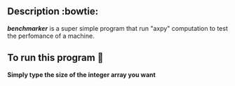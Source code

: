 ## Description :bowtie:
**_benchmarker_** is a super simple program that run "axpy" computation to test the perfomance of a machine.


## To run this program :eyes:

**Simply type the size of the integer array you want**
